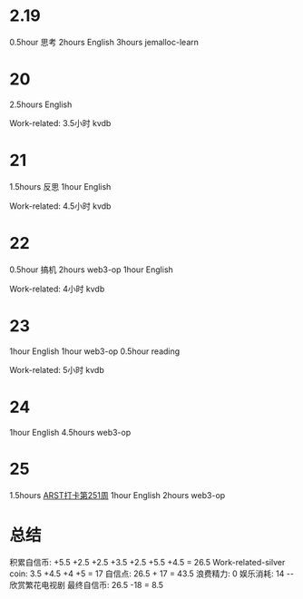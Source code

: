 # 2.19
0.5hour 思考
2hours English
3hours jemalloc-learn

# 20
2.5hours English

Work-related:
3.5小时 kvdb

# 21
1.5hours 反思
1hour English

Work-related:
4.5小时 kvdb

# 22
0.5hour 搞机
2hours web3-op
1hour English

Work-related:
4小时 kvdb

# 23
1hour English
1hour web3-op
0.5hour reading

Work-related:
5小时 kvdb

# 24
1hour English
4.5hours web3-op 

# 25
1.5hours [ARST打卡第251周](https://www.wolfdan.cn/arst%E6%89%93%E5%8D%A1%E7%AC%AC251%E5%91%A8/)
1hour English
2hours web3-op

# 总结
积累自信币: +5.5 +2.5 +2.5 +3.5 +2.5 +5.5 +4.5 = 26.5
Work-related-silver coin: 3.5 +4.5 +4 +5 = 17
自信点: 26.5 + 17 = 43.5
浪费精力: 0
娱乐消耗: 14 -- 欣赏繁花电视剧
最终自信币: 26.5 -18 = 8.5
